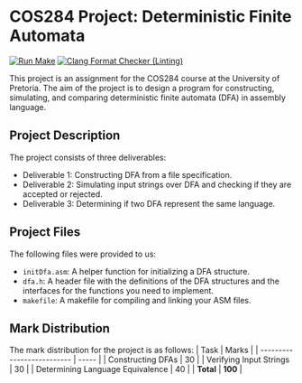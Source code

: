# COS284 Project: Deterministic Finite Automata

[![Run Make](https://github.com/Donatello-Carboni/COS284-Project/actions/workflows/makeBinary.yml/badge.svg)](https://github.com/Donatello-Carboni/COS284-Project/actions/workflows/makeBinary.yml)
[![Clang Format Checker (Linting)](https://github.com/Donatello-Carboni/COS284-Project/actions/workflows/superLinter.yml/badge.svg)](https://github.com/Donatello-Carboni/COS284-Project/actions/workflows/superLinter.yml)

This project is an assignment for the COS284 course at the University of Pretoria. The aim of the project is to design a program for constructing, simulating, and comparing deterministic finite automata (DFA) in assembly language.

## Project Description

The project consists of three deliverables:

- Deliverable 1: Constructing DFA from a file specification.
- Deliverable 2: Simulating input strings over DFA and checking if they are accepted or rejected.
- Deliverable 3: Determining if two DFA represent the same language.

## Project Files

The following files were provided to us:

- `initDfa.asm`: A helper function for initializing a DFA structure.
- `dfa.h`: A header file with the definitions of the DFA structures and the interfaces for the functions you need to implement.
- `makefile`: A makefile for compiling and linking your ASM files.

## Mark Distribution

The mark distribution for the project is as follows:
| Task | Marks |
| -------------------------- | ----- |
| Constructing DFAs | 30 |
| Verifying Input Strings | 30 |
| Determining Language Equivalence | 40 |
| **Total** | **100** |
